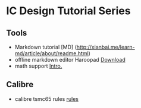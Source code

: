 # IC Design Tutorial Series

## Tools
- Markdown tutorial [MD] (http://xianbai.me/learn-md/article/about/readme.html)
- offline markdown editor Haroopad [Download](http://haroopress.com/user.html)
- math support [Intro.](https://www.jianshu.com/p/1ff6e833e2e6)

## Calibre
- calibre tsmc65 rules [rules](./cal/calibre.md)


